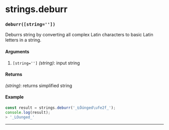 # strings.deburr

<!-- div class="doc-container" -->

<!-- div -->


<!-- div -->

<h3 id="deburrstring"><code>deburr([string=''])</code></h3>

Deburrs string by converting all complex Latin characters to basic Latin letters in a string.

#### Arguments
1. `[string='']` *(string)*: input string

#### Returns
*(string)*: returns simplified string

#### Example
```js
const result = strings.deburr('_ŁŐúnged\ufe2f_');
console.log(result);
> '_LOunged_'
```
---

<!-- /div -->

<!-- /div -->

<!-- /div -->
